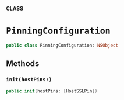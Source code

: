 **CLASS**

# `PinningConfiguration`

```swift
public class PinningConfiguration: NSObject
```

## Methods
### `init(hostPins:)`

```swift
public init(hostPins: [HostSSLPin])
```

